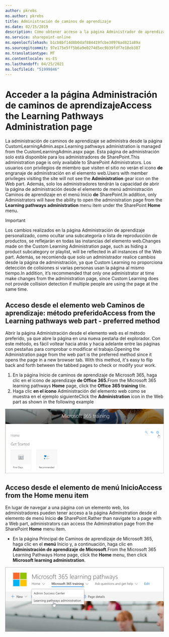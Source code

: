 ```yaml
---
author: pkrebs
ms.author: pkrebs
title: Administración de caminos de aprendizaje
ms.date: 02/15/2019
description: Cómo obtener acceso a la página Administrador de aprendizaje personalizado desde el elemento web o el menú
ms.service: sharepoint-online
ms.openlocfilehash: b1cb8bf14d8b0daf884419fcbe30976ad821a89a
ms.sourcegitcommit: 97e175e5ff5b6a9e0274d5ec9b39fdf7e18eb387
ms.translationtype: MT
ms.contentlocale: es-ES
ms.lasthandoff: 04/25/2021
ms.locfileid: "51999846"
---
```

# <a name="access-the-learning-pathways-administration-page"></a><span data-ttu-id="75f4b-103">Acceder a la página Administración de caminos de aprendizaje</span><span class="sxs-lookup"><span data-stu-id="75f4b-103">Access the Learning Pathways Administration page</span></span>

<span data-ttu-id="75f4b-104">La administración de caminos de aprendizaje se administra desde la página CustomLearningAdmin.aspx.</span><span class="sxs-lookup"><span data-stu-id="75f4b-104">Learning pathways administration is managed from the CustomLearningAdmin.aspx page.</span></span> <span data-ttu-id="75f4b-105">Esta página de administración solo está disponible para los administradores de SharePoint.</span><span class="sxs-lookup"><span data-stu-id="75f4b-105">This administration page is only available to SharePoint Administrators.</span></span> <span data-ttu-id="75f4b-106">Los usuarios con privilegios de miembro que visiten el sitio no verán el icono **de** engranaje de administración en el elemento web.</span><span class="sxs-lookup"><span data-stu-id="75f4b-106">Users with member privileges visiting the site will not see the **Administration** gear icon on the Web part.</span></span> <span data-ttu-id="75f4b-107">Además, solo los administradores tendrán la capacidad  de abrir la página de administración desde el elemento de menú administración Caminos de aprendizaje en el menú Inicio **de** SharePoint.</span><span class="sxs-lookup"><span data-stu-id="75f4b-107">In addition, only Administrators will have the ability to open the administration page from the **Learning pathways administration** menu item under the SharePoint **Home** menu.</span></span> 

> [!IMPORTANT]
> <span data-ttu-id="75f4b-108">Los cambios realizados en la página Administración de aprendizaje personalizado, como ocultar una subcategoría o lista de reproducción de productos, se reflejarán en todas las instancias del elemento web.</span><span class="sxs-lookup"><span data-stu-id="75f4b-108">Changes made on the Custom Learning Administration page, such as hiding a product subcategory or playlist, will be reflected in all instances of the Web part.</span></span> <span data-ttu-id="75f4b-109">Además, se recomienda que solo un administrador realice cambios desde la página de administración, ya que Custom Learning no proporciona detección de colisiones si varias personas usan la página al mismo tiempo.</span><span class="sxs-lookup"><span data-stu-id="75f4b-109">In addition, it’s recommended that only one administrator at time make changes from the administration page, since Custom Learning does not provide collision detection if multiple people are using the page at the same time.</span></span>  

## <a name="access-from-the-learning-pathways-web-part---preferred-method"></a><span data-ttu-id="75f4b-110">Acceso desde el elemento web Caminos de aprendizaje: método preferido</span><span class="sxs-lookup"><span data-stu-id="75f4b-110">Access from the Learning pathways web part - preferred method</span></span>
<span data-ttu-id="75f4b-111">Abrir la página Administración desde el elemento web es el método preferido, ya que abre la página en una nueva pestaña del explorador. Con este método, es fácil voltear hacia atrás y hacia adelante entre las páginas con pestañas para comprobar o modificar el trabajo.</span><span class="sxs-lookup"><span data-stu-id="75f4b-111">Opening the Administration page from the web part is the preferred method since it opens the page in a new browser tab. With this method, it's easy to flip back and forth between the tabbed pages to check or modify your work.</span></span>  

1. <span data-ttu-id="75f4b-112">En la página Inicio de  caminos de aprendizaje de Microsoft 365, haga clic en el icono de aprendizaje **de Office 365.**</span><span class="sxs-lookup"><span data-stu-id="75f4b-112">From the Microsoft 365 learning pathways **Home** page, click the **Office 365 training** tile.</span></span>
2. <span data-ttu-id="75f4b-113">Haga clic **en el icono** Administración del elemento web como se muestra en el ejemplo siguiente</span><span class="sxs-lookup"><span data-stu-id="75f4b-113">Click the **Administration** icon in the Web part as shown in the following example</span></span>  

![cg-adminaccbtn.png](media/cg-adminaccbtn.png)

## <a name="access-from-the-home-menu-item"></a><span data-ttu-id="75f4b-115">Acceso desde el elemento de menú Inicio</span><span class="sxs-lookup"><span data-stu-id="75f4b-115">Access from the Home menu item</span></span>
<span data-ttu-id="75f4b-116">En lugar de navegar a una página con un elemento web, los administradores pueden tener acceso a la página Adminstration desde el elemento de menú Inicio **de** SharePoint.</span><span class="sxs-lookup"><span data-stu-id="75f4b-116">Rather than navigate to a page with a Web part, administrators can access the Adminstration page from the SharePoint **Home** menu item.</span></span> 

- <span data-ttu-id="75f4b-117">En la página Principal de Caminos de aprendizaje de Microsoft 365, haga clic en el **menú** Inicio y, a continuación, haga clic en **Administración de aprendizaje de Microsoft**.</span><span class="sxs-lookup"><span data-stu-id="75f4b-117">From the Microsoft 365 Learning Pathways Home page, click the **Home** menu, then click **Microsoft learning administration**.</span></span>

![cg-adminaccmenu.png](media/cg-adminaccmenu.png)